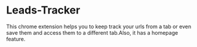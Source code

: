 # Leads-Tracker
This chrome extension helps you to keep track your urls from a tab or even save them and access them to a different tab.Also, it has a homepage feature.  
